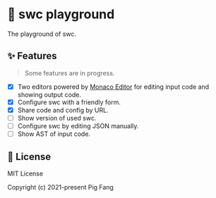 # 🎲 swc playground

The playground of swc.

## ✨ Features

> Some features are in progress.

- [x] Two editors powered by [Monaco Editor](https://github.com/microsoft/monaco-editor) for editing input code and showing output code.
- [x] Configure swc with a friendly form.
- [x] Share code and config by URL.
- [ ] Show version of used swc.
- [ ] Configure swc by editing JSON manually.
- [ ] Show AST of input code.

## 📜 License

MIT License

Copyright (c) 2021-present Pig Fang
